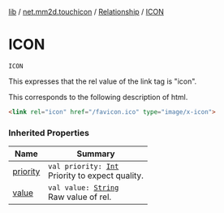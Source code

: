 [lib](../../index.md) / [net.mm2d.touchicon](../index.md) / [Relationship](index.md) / [ICON](./-i-c-o-n.md)

# ICON

`ICON`

This expresses that the rel value of the link tag is "icon".

This corresponds to the following description of html.

``` html
<link rel="icon" href="/favicon.ico" type="image/x-icon">
```

### Inherited Properties

| Name | Summary |
|---|---|
| [priority](priority.md) | `val priority: `[`Int`](https://kotlinlang.org/api/latest/jvm/stdlib/kotlin/-int/index.html)<br>Priority to expect quality. |
| [value](value.md) | `val value: `[`String`](https://kotlinlang.org/api/latest/jvm/stdlib/kotlin/-string/index.html)<br>Raw value of rel. |
